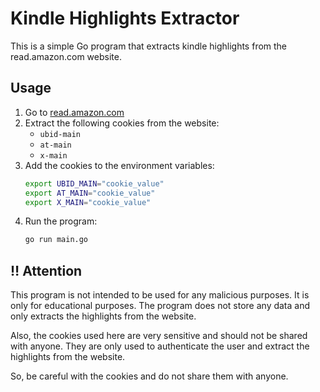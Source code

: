 # Kindle Highlights Extractor

This is a simple Go program that extracts kindle highlights from the read.amazon.com website.

## Usage

1. Go to [read.amazon.com](https://read.amazon.com/notebook)
2. Extract the following cookies from the website:
   - `ubid-main`
   - `at-main`
   - `x-main`
3. Add the cookies to the environment variables:
   ```bash
   export UBID_MAIN="cookie_value"
   export AT_MAIN="cookie_value"
   export X_MAIN="cookie_value"
   ```
4. Run the program:
   ```bash
   go run main.go
   ```

## ‼️ Attention

This program is not intended to be used for any malicious purposes. It is only for educational purposes.
The program does not store any data and only extracts the highlights from the website.

Also, the cookies used here are very sensitive and should not be shared with anyone.
They are only used to authenticate the user and extract the highlights from the website.

So, be careful with the cookies and do not share them with anyone.
